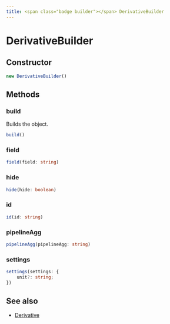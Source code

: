 ```yaml
---
title: <span class="badge builder"></span> DerivativeBuilder
---
```

# <span class="badge builder"></span> DerivativeBuilder

## Constructor

```typescript
new DerivativeBuilder()
```
## Methods

### <span class="badge object-method"></span> build

Builds the object.

```typescript
build()
```

### <span class="badge object-method"></span> field

```typescript
field(field: string)
```

### <span class="badge object-method"></span> hide

```typescript
hide(hide: boolean)
```

### <span class="badge object-method"></span> id

```typescript
id(id: string)
```

### <span class="badge object-method"></span> pipelineAgg

```typescript
pipelineAgg(pipelineAgg: string)
```

### <span class="badge object-method"></span> settings

```typescript
settings(settings: {
	unit?: string;
})
```

## See also

 * <span class="badge object-type-interface"></span> [Derivative](./object-Derivative.md)
